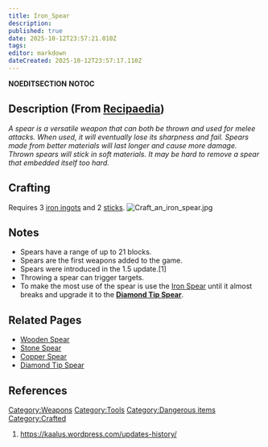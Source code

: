 ```yaml
---
title: Iron_Spear
description: 
published: true
date: 2025-10-12T23:57:21.010Z
tags: 
editor: markdown
dateCreated: 2025-10-12T23:57:17.110Z
---
```


__NOEDITSECTION__ __NOTOC__

## Description (From [Recipaedia](.. "wikilink"))

*A spear is a versatile weapon that can both be thrown and used for
melee attacks. When used, it will eventually lose its sharpness and
fail. Spears made from better materials will last longer and cause more
damage. Thrown spears will stick in soft materials. It may be hard to
remove a spear that embedded itself too hard.*

## Crafting

Requires 3 [iron ingots](Iron_Ingot "wikilink") and 2
[sticks](Stick "wikilink").
![Craft_an_iron_spear.jpg](Craft_an_iron_spear.jpg
"Craft_an_iron_spear.jpg")

## Notes

  - Spears have a range of up to 21 blocks.
  - Spears are the first weapons added to the game.
  - Spears were introduced in the 1.5 update.\[1\]
  - Throwing a spear can trigger targets.
  - To make the most use of the spear is use the [Iron
    Spear](Iron_Spear.md "wikilink") until it almost breaks and upgrade it
    to the <strong>[Diamond Tip
    Spear](Diamond_Tip_Spear.md "wikilink")</strong>.

## Related Pages

  - [Wooden Spear](Wooden_Spear.md "wikilink")
  - [Stone Spear](Stone_Spear.md "wikilink")
  - [Copper Spear](Copper_Spear.md "wikilink")
  - [Diamond Tip Spear](Diamond_Tip_Spear.md "wikilink")

## References

<references/>

[Category:Weapons](Category:Weapons "wikilink")
[Category:Tools](Category:Tools "wikilink") [Category:Dangerous
items](Category:Dangerous_items "wikilink")
[Category:Crafted](Category:Crafted "wikilink")

1.  <https://kaalus.wordpress.com/updates-history/>